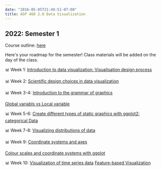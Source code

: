 ```yaml
---
date: "2016-05-05T21:48:51-07:00"
title: ASP 460 2.0 Data Visualization 
---
```


## 2022: Semester 1

Course outline: [here](/CO/ASP_460_20_DataVisualisation.pdf)

Here's your roadmap for the semester! Class materials will be added on the day of the class.



 📊 Week 1: [Introduction to data visualization: Visualisation design process](/slides/lesson1viz.html) 


📊 Week 2: [Scientific design choices in data visualization](/slides/lesson4viz2021.html)


📊 Week 3-4: [Introduction to the grammar of graphics](/slides/lesson3viz2021.html)

[Global variabls vs Local variable](/geom.html)


📊 Week 5-6:  [Create different types of static graphics with ggplot2: categorical Data](/slides/Data_visualization_2022.html)


📊 Week 7-8: [Visualizing distributions of data](/slides/dis22.html)

📊 Week 9: [Coordinate systems and axes](/slides/lesson5viz2021.html)

[Colour scales and coordinate systems with ggplot](/slides/lesson6viz2021.html)


📊 Week 10: [Visualization of time series data](/slides/tsviz2021.html) [Feature-based Visualization](https://thiyangt.github.io/RLadiesMLTS/index.html#1)